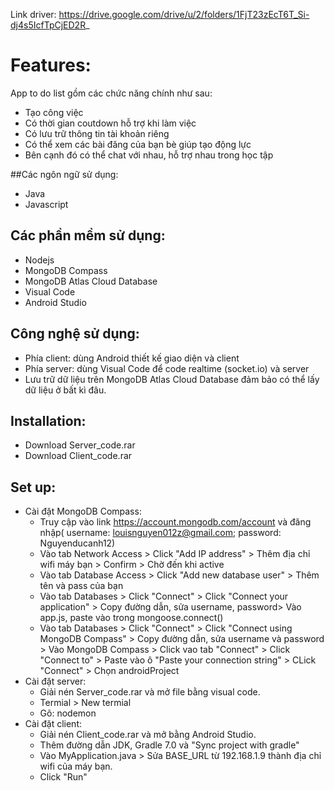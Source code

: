 Link driver: https://drive.google.com/drive/u/2/folders/1FjT23zEcT6T_Si-dj4s5IcfTpCjED2R_

# Features:

App to do list gồm các chức năng chính như sau:
- Tạo công việc
- Có thời gian coutdown hỗ trợ khi làm việc
- Có lưu trữ thông tin tài khoản riêng
- Có thể xem các bài đăng của bạn bè giúp tạo động lực
- Bên cạnh đó có thể chat với nhau, hỗ trợ nhau trong học tập

##Các ngôn ngữ sử dụng:
- Java
- Javascript

## Các phần mềm sử dụng:
- Nodejs
- MongoDB Compass 
- MongoDB Atlas Cloud Database
- Visual Code
- Android Studio

## Công nghệ sử dụng:
- Phía client: dùng Android thiết kế giao diện và client
- Phía server: dùng Visual Code để code realtime (socket.io) và  server
- Lưu trữ dữ liệu trên MongoDB Atlas Cloud Database đảm bảo có thể lấy dữ liệu ở bất kì đâu.

## Installation:
- Download Server_code.rar
- Download Client_code.rar

## Set up:
- Cài đặt MongoDB Compass:
	+ Truy cập vào link https://account.mongodb.com/account và đăng nhập( username: louisnguyen012z@gmail.com; password: Nguyenducanh12)
	+ Vào tab Network Access > Click "Add IP address" > Thêm địa chỉ wifi máy bạn > Confirm > Chờ đến khi active
	+ Vào tab Database Access > Click "Add new database user" > Thêm tên và pass của bạn
	+ Vào tab Databases > Click "Connect" > Click "Connect your application" > Copy đường dẫn, sửa username, password> Vào app.js, paste vào trong mongoose.connect()
	+ Vào tab Databases > Click "Connect" > Click "Connect using MongoDB Compass" > Copy đường dẫn, sửa username và password > Vào MongoDB Compass > Click vao tab "Connect" > Click "Connect to" > Paste vào ô "Paste your connection string" > CLick "Connect" > Chọn androidProject
- Cài đặt server: 
	+ Giải nén Server_code.rar và mở file bằng visual code. 
	+ Termial > New termial
	+ Gõ: nodemon
- Cài đặt client:
	+ Giải nén Client_code.rar và mở bằng Android Studio.
	+ Thêm đường dẫn JDK, Gradle 7.0 và "Sync project with gradle"
	+ Vào MyApplication.java > Sửa BASE_URL từ 192.168.1.9 thành địa chỉ wifi của máy bạn. 
	+ Click "Run"

